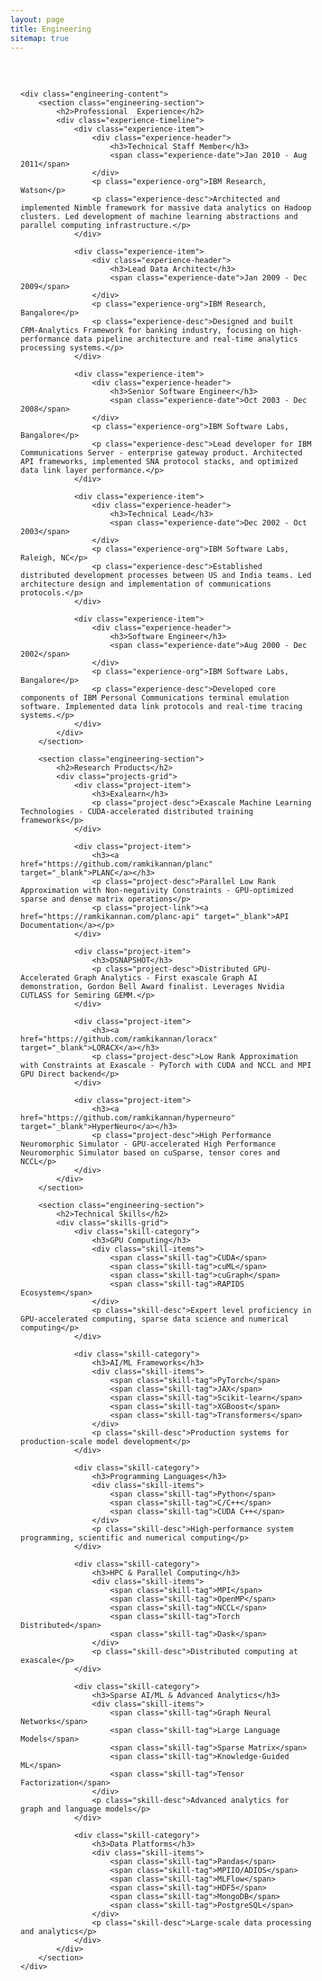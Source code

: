 ```yaml
---
layout: page
title: Engineering
sitemap: true
---
```


<div class="engineering-container">
    <!-- <div class="engineering-header">
        <h1>Engineering Experience</h1>
        <p class="lead">Technical leadership in high-performance computing, distributed systems, and machine learning infrastructure</p>
    </div> -->

    <div class="engineering-content">
        <section class="engineering-section">
            <h2>Professional  Experience</h2>
            <div class="experience-timeline">
                <div class="experience-item">
                    <div class="experience-header">
                        <h3>Technical Staff Member</h3>
                        <span class="experience-date">Jan 2010 - Aug 2011</span>
                    </div>
                    <p class="experience-org">IBM Research, Watson</p>
                    <p class="experience-desc">Architected and implemented Nimble framework for massive data analytics on Hadoop clusters. Led development of machine learning abstractions and parallel computing infrastructure.</p>
                </div>

                <div class="experience-item">
                    <div class="experience-header">
                        <h3>Lead Data Architect</h3>
                        <span class="experience-date">Jan 2009 - Dec 2009</span>
                    </div>
                    <p class="experience-org">IBM Research, Bangalore</p>
                    <p class="experience-desc">Designed and built CRM-Analytics Framework for banking industry, focusing on high-performance data pipeline architecture and real-time analytics processing systems.</p>
                </div>

                <div class="experience-item">
                    <div class="experience-header">
                        <h3>Senior Software Engineer</h3>
                        <span class="experience-date">Oct 2003 - Dec 2008</span>
                    </div>
                    <p class="experience-org">IBM Software Labs, Bangalore</p>
                    <p class="experience-desc">Lead developer for IBM Communications Server - enterprise gateway product. Architected API frameworks, implemented SNA protocol stacks, and optimized data link layer performance.</p>
                </div>

                <div class="experience-item">
                    <div class="experience-header">
                        <h3>Technical Lead</h3>
                        <span class="experience-date">Dec 2002 - Oct 2003</span>
                    </div>
                    <p class="experience-org">IBM Software Labs, Raleigh, NC</p>
                    <p class="experience-desc">Established distributed development processes between US and India teams. Led architecture design and implementation of communications protocols.</p>
                </div>

                <div class="experience-item">
                    <div class="experience-header">
                        <h3>Software Engineer</h3>
                        <span class="experience-date">Aug 2000 - Dec 2002</span>
                    </div>
                    <p class="experience-org">IBM Software Labs, Bangalore</p>
                    <p class="experience-desc">Developed core components of IBM Personal Communications terminal emulation software. Implemented data link protocols and real-time tracing systems.</p>
                </div>
            </div>
        </section>

        <section class="engineering-section">
            <h2>Research Products</h2>
            <div class="projects-grid">
                <div class="project-item">
                    <h3>Exalearn</h3>
                    <p class="project-desc">Exascale Machine Learning Technologies - CUDA-accelerated distributed training frameworks</p>
                </div>

                <div class="project-item">
                    <h3><a href="https://github.com/ramkikannan/planc" target="_blank">PLANC</a></h3>
                    <p class="project-desc">Parallel Low Rank Approximation with Non-negativity Constraints - GPU-optimized sparse and dense matrix operations</p>
                    <p class="project-link"><a href="https://ramkikannan.com/planc-api" target="_blank">API Documentation</a></p>
                </div>

                <div class="project-item">
                    <h3>DSNAPSHOT</h3>
                    <p class="project-desc">Distributed GPU-Accelerated Graph Analytics - First exascale Graph AI demonstration, Gordon Bell Award finalist. Leverages Nvidia CUTLASS for Semiring GEMM.</p>
                </div>

                <div class="project-item">
                    <h3><a href="https://github.com/ramkikannan/loracx" target="_blank">LORACX</a></h3>
                    <p class="project-desc">Low Rank Approximation with Constraints at Exascale - PyTorch with CUDA and NCCL and MPI GPU Direct backend</p>
                </div>

                <div class="project-item">
                    <h3><a href="https://github.com/ramkikannan/hyperneuro" target="_blank">HyperNeuro</a></h3>
                    <p class="project-desc">High Performance Neuromorphic Simulator - GPU-accelerated High Performance Neuromorphic Simulator based on cuSparse, tensor cores and NCCL</p>
                </div>
            </div>
        </section>

        <section class="engineering-section">
            <h2>Technical Skills</h2>
            <div class="skills-grid">
                <div class="skill-category">
                    <h3>GPU Computing</h3>
                    <div class="skill-items">
                        <span class="skill-tag">CUDA</span>
                        <span class="skill-tag">cuML</span>
                        <span class="skill-tag">cuGraph</span>
                        <span class="skill-tag">RAPIDS Ecosystem</span>
                    </div>
                    <p class="skill-desc">Expert level proficiency in GPU-accelerated computing, sparse data science and numerical computing</p>
                </div>

                <div class="skill-category">
                    <h3>AI/ML Frameworks</h3>
                    <div class="skill-items">
                        <span class="skill-tag">PyTorch</span>
                        <span class="skill-tag">JAX</span>
                        <span class="skill-tag">Scikit-learn</span>
                        <span class="skill-tag">XGBoost</span>
                        <span class="skill-tag">Transformers</span>
                    </div>
                    <p class="skill-desc">Production systems for production-scale model development</p>
                </div>

                <div class="skill-category">
                    <h3>Programming Languages</h3>
                    <div class="skill-items">
                        <span class="skill-tag">Python</span>
                        <span class="skill-tag">C/C++</span>
                        <span class="skill-tag">CUDA C++</span>
                    </div>
                    <p class="skill-desc">High-performance system programming, scientific and numerical computing</p>
                </div>

                <div class="skill-category">
                    <h3>HPC & Parallel Computing</h3>
                    <div class="skill-items">
                        <span class="skill-tag">MPI</span>
                        <span class="skill-tag">OpenMP</span>
                        <span class="skill-tag">NCCL</span>
                        <span class="skill-tag">Torch Distributed</span>
                        <span class="skill-tag">Dask</span>
                    </div>
                    <p class="skill-desc">Distributed computing at exascale</p>
                </div>

                <div class="skill-category">
                    <h3>Sparse AI/ML & Advanced Analytics</h3>
                    <div class="skill-items">
                        <span class="skill-tag">Graph Neural Networks</span>
                        <span class="skill-tag">Large Language Models</span>
                        <span class="skill-tag">Sparse Matrix</span>
                        <span class="skill-tag">Knowledge-Guided ML</span>
                        <span class="skill-tag">Tensor Factorization</span>
                    </div>
                    <p class="skill-desc">Advanced analytics for graph and language models</p>
                </div>

                <div class="skill-category">
                    <h3>Data Platforms</h3>
                    <div class="skill-items">
                        <span class="skill-tag">Pandas</span>
                        <span class="skill-tag">MPIIO/ADIOS</span>
                        <span class="skill-tag">MLFlow</span>
                        <span class="skill-tag">HDF5</span>
                        <span class="skill-tag">MongoDB</span>
                        <span class="skill-tag">PostgreSQL</span>
                    </div>
                    <p class="skill-desc">Large-scale data processing and analytics</p>
                </div>
            </div>
        </section>
    </div>
</div>

<style>
.engineering-container {
    max-width: 900px;
    margin: 0 auto;
    padding: 2rem 1rem;
}

.engineering-header {
    text-align: center;
    margin-bottom: 3rem;
}

.engineering-header h1 {
    font-size: 2.5rem;
    margin: 0 0 1rem 0;
    color: #2d3748;
}

.lead {
    font-size: 1.3rem;
    color: #4a5568;
    margin: 0;
    line-height: 1.5;
}

.engineering-section {
    margin-bottom: 3rem;
}

.engineering-section h2 {
    color: #2d3748;
    border-bottom: 2px solid #e2e8f0;
    padding-bottom: 0.5rem;
    margin-bottom: 1.5rem;
}

.experience-timeline {
    margin-top: 1.5rem;
}

.experience-item {
    margin-bottom: 2rem;
    padding: 1.5rem;
    background: #f8f9fa;
    border-radius: 8px;
    box-shadow: 0 2px 4px rgba(0, 0, 0, 0.1);
    border-left: 4px solid #3182ce;
}

.experience-header {
    display: flex;
    justify-content: space-between;
    align-items: flex-start;
    margin-bottom: 0.5rem;
    flex-wrap: wrap;
}

.experience-header h3 {
    color: #2d3748;
    margin: 0;
    font-size: 1.1rem;
    flex: 1;
}

.experience-date {
    color: #3182ce;
    font-weight: 600;
    font-size: 0.9rem;
    margin-left: 1rem;
}

.experience-org {
    color: #4a5568;
    font-weight: 600;
    margin: 0 0 0.5rem 0;
}

.experience-desc {
    color: #4a5568;
    margin: 0;
    line-height: 1.5;
}

.projects-grid {
    display: grid;
    grid-template-columns: repeat(auto-fit, minmax(350px, 1fr));
    gap: 1.5rem;
    margin-top: 1.5rem;
}

.project-item {
    background: #f8f9fa;
    padding: 1.5rem;
    border-radius: 8px;
    box-shadow: 0 2px 4px rgba(0, 0, 0, 0.1);
    border-left: 4px solid #38a169;
}

.project-item h3 {
    color: #2d3748;
    margin: 0 0 0.5rem 0;
    font-size: 1.2rem;
}

.project-item h3 a {
    color: #3182ce;
    text-decoration: none;
}

.project-item h3 a:hover {
    text-decoration: underline;
}

.project-desc {
    color: #4a5568;
    margin: 0 0 0.5rem 0;
    line-height: 1.5;
}

.project-link {
    margin: 0;
}

.project-link a {
    color: #3182ce;
    text-decoration: none;
    font-size: 0.9rem;
}

.project-link a:hover {
    text-decoration: underline;
}

.skills-grid {
    display: grid;
    grid-template-columns: repeat(auto-fit, minmax(300px, 1fr));
    gap: 1.5rem;
    margin-top: 1.5rem;
}

.skill-category {
    background: #f8f9fa;
    padding: 1.5rem;
    border-radius: 8px;
    box-shadow: 0 2px 4px rgba(0, 0, 0, 0.1);
    border-left: 4px solid #805ad5;
}

.skill-category h3 {
    color: #2d3748;
    margin: 0 0 1rem 0;
    font-size: 1.1rem;
}

.skill-items {
    display: flex;
    flex-wrap: wrap;
    gap: 0.5rem;
    margin-bottom: 1rem;
}

.skill-tag {
    background: #e2e8f0;
    color: #2d3748;
    padding: 0.25rem 0.75rem;
    border-radius: 16px;
    font-size: 0.85rem;
    font-weight: 500;
    white-space: nowrap;
}

.skill-desc {
    color: #4a5568;
    margin: 0;
    font-size: 0.9rem;
    line-height: 1.4;
    font-style: italic;
}

@media (max-width: 768px) {
    .engineering-header h1 {
        font-size: 2rem;
    }

    .projects-grid {
        grid-template-columns: 1fr;
    }

    .skills-grid {
        grid-template-columns: 1fr;
    }

    .experience-header {
        flex-direction: column;
        align-items: flex-start;
    }

    .experience-date {
        margin-left: 0;
        margin-top: 0.5rem;
    }
}
</style>
